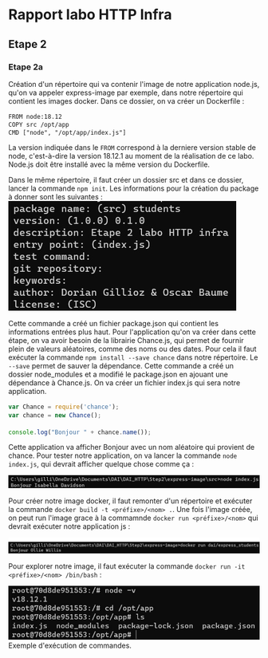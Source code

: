 # Rapport labo HTTP Infra

## Etape 2

### Etape 2a
Création d'un répertoire qui va contenir l'image de notre application node.js, qu'on va appeler express-image par exemple, dans notre répertoire qui contient les images docker. Dans ce dossier, on va créer un Dockerfile :

``` docker
FROM node:18.12
COPY src /opt/app
CMD ["node", "/opt/app/index.js"]
```

La version indiquée dans le `FROM` correspond à la derniere version stable de node, c'est-à-dire la version 18.12.1 au moment de la réalisation de ce labo. Node.js doit être installé avec la même version du Dockerfile.

Dans le même répertoire, il faut créer un dossier src et dans ce dossier, lancer la commande `npm init`. Les informations pour la création du package à donner sont les suivantes :
![infos-node.jpg](figures/infos-nodejs.jpg)

Cette commande a créé un fichier package.json qui contient les informations entrées plus haut. Pour l'application qu'on va créer dans cette étape, on va avoir besoin de la librairie Chance.js, qui permet de fournir plein de valeurs aléatoires, comme des noms ou des dates. Pour cela il faut exécuter la commande `npm install --save chance` dans notre répertoire. Le `--save` permet de sauver la dépendance. Cette commande a créé un dossier node_modules et a modifié le package.json en ajouant une dépendance à Chance.js. On va créer un fichier index.js qui sera notre application.
``` js
var Chance = require('chance');
var chance = new Chance();

console.log("Bonjour " + chance.name());
```
Cette application va afficher Bonjour avec un nom aléatoire qui provient de chance. Pour tester notre application, on va lancer la commande `node index.js`, qui devrait afficher quelque chose comme ça :

![node_indexjs.jpg](figures/node_indexjs.jpg)

Pour créer notre image docker, il faut remonter d'un répertoire et exécuter la commande `docker build -t <préfixe>/<nom> .`. Une fois l'image créée, on peut run l'image grace à la commamnde `docker run <préfixe>/<nom>` qui devrait exécuter notre application js :

![docker_run_express.jpg](figures/docker_run_express.jpg)

Pour explorer notre image, il faut exécuter la commande `docker run -it <préfixe>/<nom> /bin/bash` :

![exemple_docker_run_it.jpg](figures/exemple_docker_run_it.jpg)
Exemple d'exécution de commandes.